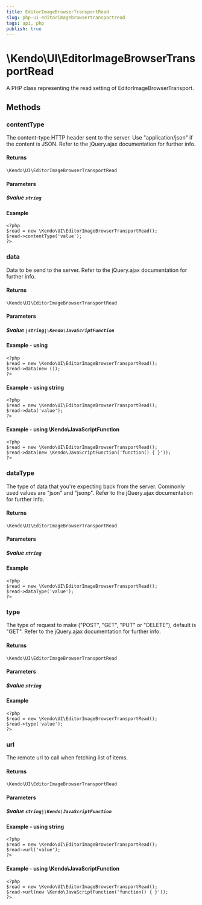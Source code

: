 ```yaml
---
title: EditorImageBrowserTransportRead
slug: php-ui-editorimagebrowsertransportread
tags: api, php
publish: true
---
```


# \Kendo\UI\EditorImageBrowserTransportRead

A PHP class representing the read setting of EditorImageBrowserTransport.


## Methods

### contentType
The content-type HTTP header sent to the server. Use "application/json" if the content is JSON.
Refer to the jQuery.ajax documentation for further info.

#### Returns
`\Kendo\UI\EditorImageBrowserTransportRead`

#### Parameters

##### $value `string`



#### Example 
    <?php
    $read = new \Kendo\UI\EditorImageBrowserTransportRead();
    $read->contentType('value');
    ?>

### data
Data to be send to the server.
Refer to the jQuery.ajax documentation for further info.

#### Returns
`\Kendo\UI\EditorImageBrowserTransportRead`

#### Parameters

##### $value `|string|\Kendo\JavaScriptFunction`



#### Example  - using 
    <?php
    $read = new \Kendo\UI\EditorImageBrowserTransportRead();
    $read->data(new ());
    ?>

#### Example  - using string
    <?php
    $read = new \Kendo\UI\EditorImageBrowserTransportRead();
    $read->data('value');
    ?>

#### Example  - using \Kendo\JavaScriptFunction
    <?php
    $read = new \Kendo\UI\EditorImageBrowserTransportRead();
    $read->data(new \Kendo\JavaScriptFunction('function() { }'));
    ?>

### dataType
The type of data that you're expecting back from the server. Commonly used values are "json" and "jsonp".
Refer to the jQuery.ajax documentation for further info.

#### Returns
`\Kendo\UI\EditorImageBrowserTransportRead`

#### Parameters

##### $value `string`



#### Example 
    <?php
    $read = new \Kendo\UI\EditorImageBrowserTransportRead();
    $read->dataType('value');
    ?>

### type
The type of request to make ("POST", "GET", "PUT" or "DELETE"), default is "GET".
Refer to the jQuery.ajax documentation for further info.

#### Returns
`\Kendo\UI\EditorImageBrowserTransportRead`

#### Parameters

##### $value `string`



#### Example 
    <?php
    $read = new \Kendo\UI\EditorImageBrowserTransportRead();
    $read->type('value');
    ?>

### url
The remote url to call when fetching list of items.

#### Returns
`\Kendo\UI\EditorImageBrowserTransportRead`

#### Parameters

##### $value `string|\Kendo\JavaScriptFunction`



#### Example  - using string
    <?php
    $read = new \Kendo\UI\EditorImageBrowserTransportRead();
    $read->url('value');
    ?>

#### Example  - using \Kendo\JavaScriptFunction
    <?php
    $read = new \Kendo\UI\EditorImageBrowserTransportRead();
    $read->url(new \Kendo\JavaScriptFunction('function() { }'));
    ?>

